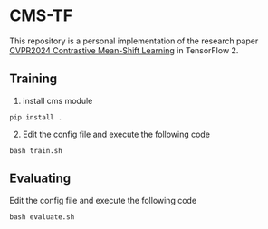 # CMS-TF
This repository is a personal implementation of the research paper [CVPR2024 Contrastive Mean-Shift Learning](https://openaccess.thecvf.com/content/CVPR2024/html/Choi_Contrastive_Mean-Shift_Learning_for_Generalized_Category_Discovery_CVPR_2024_paper.html) in TensorFlow 2.

## Training
1. install cms module

```
pip install .
```

2. Edit the config file and execute the following code

```
bash train.sh
```

## Evaluating
Edit the config file and execute the following code

```
bash evaluate.sh
```

